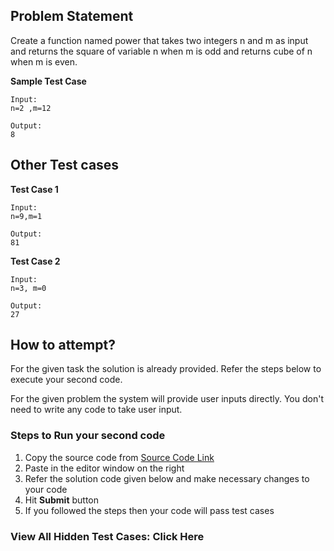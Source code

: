 ## Problem Statement
Create a function named power that takes two integers n and m as input and returns 
the square of variable n when m is odd and returns cube of n when m is even.


**Sample Test Case**
```
Input:
n=2 ,m=12

Output:
8
```
## Other Test cases
**Test Case 1**
```
Input:
n=9,m=1

Output:
81
```
**Test Case 2**
```
Input:
n=3, m=0

Output:
27
```



## How to attempt?
For the given task the solution is already provided. Refer the steps below to execute your second code.

For the given problem the system will provide user inputs directly. You don't need to write any code to take user input.

### Steps to Run your second code
1. Copy the source code from [Source Code Link](https://raw.githubusercontent.com/Aartiarora22/Lab_assignments/main/P1/T3/Main.java)
2. Paste in the editor window on the right
3. Refer the solution code given below and make necessary changes to your code
4. Hit **Submit** button
5. If you followed the steps then your code will pass test cases

### View All Hidden Test Cases: Click Here

